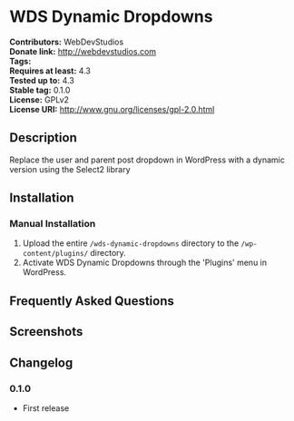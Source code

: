 # WDS Dynamic Dropdowns #
**Contributors:**      WebDevStudios  
**Donate link:**       http://webdevstudios.com  
**Tags:**  
**Requires at least:** 4.3  
**Tested up to:**      4.3  
**Stable tag:**        0.1.0  
**License:**           GPLv2  
**License URI:**       http://www.gnu.org/licenses/gpl-2.0.html  

## Description ##

Replace the user and parent post dropdown in WordPress with a dynamic version using the Select2 library

## Installation ##

### Manual Installation ###

1. Upload the entire `/wds-dynamic-dropdowns` directory to the `/wp-content/plugins/` directory.
2. Activate WDS Dynamic Dropdowns through the 'Plugins' menu in WordPress.

## Frequently Asked Questions ##


## Screenshots ##


## Changelog ##

### 0.1.0 ###
* First release
